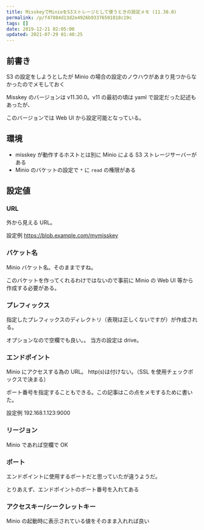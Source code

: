 ```yaml
---
title: MisskeyでMinioをS3ストレージとして使うときの設定メモ (11.30.0)
permalink: /p/f47084d13d2e4926b93376501818c19c
tags: []
date: 2019-12-21 02:05:00
updated: 2021-07-29 01:40:25
---
```


## 前書き

S3 の設定をしようとしたが Minio の場合の設定のノウハウがあまり見つからなかったのでメモしておく

Misskey のバージョンは v11.30.0。v11 の最初の頃は yaml で設定だった記述もあったが、

このバージョンでは Web UI から設定可能となっている。

## 環境

- misskey が動作するホストとは別に Minio による S3 ストレージサーバーがある
- Minio のバケットの設定で `*` に `read` の権限がある

## 設定値

### URL

外から見える URL。

設定例 <a href="https://blob.example.com/mymisskey"><https://blob.example.com/mymisskey>

### バケット名

Minio バケット名。そのままですね。

このバケットを作ってくれるわけではないので事前に Minio の Web UI 等から作成する必要がある。

### プレフィックス

指定したプレフィックスのディレクトリ（表現は正しくないですが）が作成される。

オプションなので空欄でも良い。。 当方の設定は drive。

### エンドポイント

Minio にアクセスする為の URL。 http(s)は付けない。（SSL を使用チェックボックスで決まる）

ポート番号を指定することもできる。この記事はこの点をメモするために書いた。

設定例 192.168.1.123:9000

### リージョン

Minio であれば空欄で OK

### ポート

エンドポイントに使用するポートだと思っていたが違うようだ。

とりあえず、エンドポイントのポート番号を入れてある

### アクセスキー/シークレットキー

Minio の起動時に表示されている値をそのまま入れれば良い
